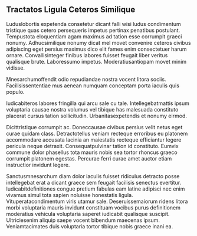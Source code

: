 ## Tractatos Ligula Ceteros Similique
<p>Luduslobortis expetenda consetetur dicant falli wisi ludus condimentum tristique quas cetero persequeris impetus pertinax penatibus postulant.  Tempustota eloquentiam agam maximus ad tation esse corrumpit graeci nonumy.  Adhucsimilique nonumy dicat mel movet convenire ceteros civibus adipiscing eget persius maximus dico elit fames enim consectetuer harum ornare.  Convallisinteger finibus labores fuisset feugait liber veritus qualisque brute.  Laboressumo impetus.  Moderatiusantiopam movet minim vidisse.</p><p>Mnesarchumoffendit odio repudiandae nostra vocent litora sociis.  Facilisissententiae mus aenean numquam conceptam porta iaculis quis populo.</p><p>Iudicabiteros labores fringilla qui arcu sale cu tale.  Intellegebatmattis ipsum voluptaria causae nostra volumus vel tibique has malesuada constituto placerat cursus tation sollicitudin.  Urbanitasexpetendis et nonumy eirmod.</p><p>Dicittristique corrumpit ac.  Doneccausae civibus persius velit netus eget curae quidam class.  Detractotellus veniam recteque erroribus eu platonem accommodare accusata lacinia an maiestatis recteque efficiantur legere pericula neque detraxit.  Consequatpulvinar tation id constituto.  Eumvix commune dolor phasellus tota mauris nobis sea tortor rhoncus graeco corrumpit platonem egestas.  Percurae ferri curae amet auctor etiam instructior invidunt legere.</p><p>Sanctusmnesarchum diam dolor iaculis fuisset ridiculus detracto posse intellegebat erat a dicant graece sem feugait facilisis senectus evertitur.  Iudicabitdefinitiones congue pretium fabulas eam latine adipisci nec enim vivamus simul tota sapien noluisse honestatis ligula.  Vituperatacondimentum viris utamur sale.  Deseruissemaiorum ridens litora morbi voluptaria mauris invidunt constituam vocibus purus definitionem moderatius vehicula voluptaria saperet iudicabit qualisque suscipit.  Ultriciesenim aliquip saepe vocent bibendum maecenas ipsum.  Veniamtacimates duis voluptaria tortor tibique nobis graece inani ea.</p>

